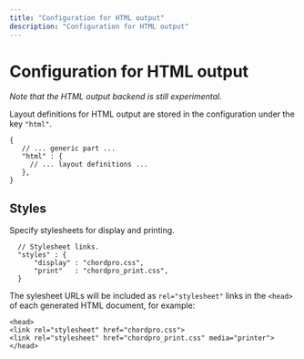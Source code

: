 ```yaml
---
title: "Configuration for HTML output"
description: "Configuration for HTML output"
---
```


# Configuration for HTML output

*Note that the HTML output backend is still experimental.*

Layout definitions for HTML output are stored in the configuration under the key `"html"`.

    {
       // ... generic part ...
       "html" : {
         // ... layout definitions ...
       },
    }

## Styles

Specify stylesheets for display and printing.

  	  // Stylesheet links.
  	  "styles" : {
  	      "display" : "chordpro.css",
  	      "print"   : "chordpro_print.css",
      }

The sylesheet URLs will be included as `rel="stylesheet"` links in the
`<head>` of each generated HTML document, for example:

	<head>
	<link rel="stylesheet" href="chordpro.css">
	<link rel="stylesheet" href="chordpro_print.css" media="printer">
	</head>

